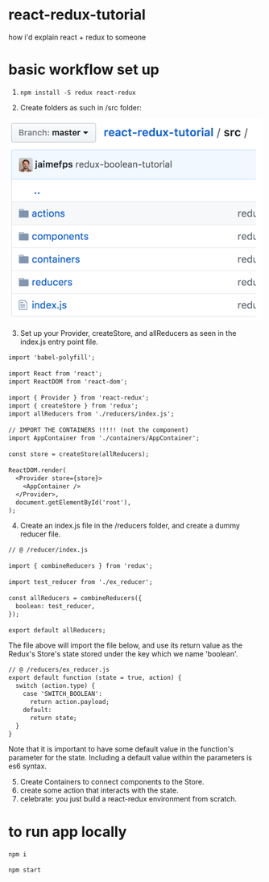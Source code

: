 # react-redux-tutorial

how i'd explain react + redux to someone


# basic workflow set up

1. `npm install -S redux react-redux` 

2. Create folders as such in /src folder:

![alt text](images/folder-structure.png)

3. Set up your Provider, createStore, and allReducers as seen in the index.js entry point file.

```
import 'babel-polyfill';

import React from 'react';
import ReactDOM from 'react-dom';

import { Provider } from 'react-redux';
import { createStore } from 'redux';
import allReducers from './reducers/index.js';

// IMPORT THE CONTAINERS !!!!! (not the component)
import AppContainer from './containers/AppContainer';

const store = createStore(allReducers);

ReactDOM.render(
  <Provider store={store}>
    <AppContainer />
  </Provider>,
  document.getElementById('root'),
);
```

4. Create an index.js file in the /reducers folder, and create a dummy reducer file.

```
// @ /reducer/index.js

import { combineReducers } from 'redux';

import test_reducer from './ex_reducer';

const allReducers = combineReducers({
  boolean: test_reducer, 
});

export default allReducers;
```

The file above will import the file below, 
and use its return value as the Redux's Store's state
stored under the key which we name 'boolean'.


``` 
// @ /reducers/ex_reducer.js
export default function (state = true, action) {
  switch (action.type) {
    case 'SWITCH_BOOLEAN':
      return action.payload;
    default:
      return state;
  }
}
```

Note that it is important to have some default value 
in the function's parameter for the state. Including
a default value within the parameters is es6 syntax.

5. Create Containers to connect components to the Store.
6. create some action that interacts with the state.
7. celebrate: you just build a react-redux environment from scratch.

# to run app locally

`npm i`

`npm start`



